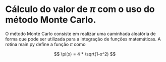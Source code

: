 # Cálculo do valor de $\pi$ com o uso do método Monte Carlo.


O método Monte Carlo consiste em realizar uma caminhada aleatória de forma que pode ser utilizada para a integração de funções matemáticas. A rotina main.py define a função $\pi$ como

$$ \pi(x) = 4 * \sqrt(1-x^2) $$  
